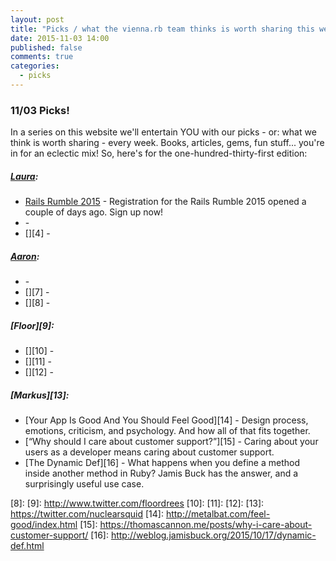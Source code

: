 ```yaml
---
layout: post
title: "Picks / what the vienna.rb team thinks is worth sharing this week"
date: 2015-11-03 14:00
published: false
comments: true
categories:
  - picks
---
```


### 11/03 Picks!

In a series on this website we'll entertain YOU with our picks - or: what we think is worth sharing - every week.
Books, articles, gems, fun stuff... you're in for an eclectic mix! So, here's for the one-hundred-thirty-first edition:

##### [Laura][1]:
- [Rails Rumble 2015][2] - Registration for the Rails Rumble 2015 opened a couple of days ago. Sign up now!
- [][3] -
- [][4] -

##### [Aaron][5]:
- [][6] -
- [][7] -
- [][8] -

##### [Floor][9]:
- [][10] -
- [][11] -
- [][12] -

##### [Markus][13]:
- [Your App Is Good And You Should Feel Good][14] - Design process, emotions, criticism, and psychology. And how all of that fits together.
- [“Why should I care about customer support?”][15] - Caring about your users as a developer means caring about customer support.
- [The Dynamic Def][16] - What happens when you define a method inside another method in Ruby? Jamis Buck has the answer, and a surprisingly useful use case.


[1]: http://www.twitter.com/alicetragedy
[2]: http://blog.railsrumble.com/2015/10/26/registration-has-opened/
[3]:
[4]:
[5]: http://www.twitter.com/mraaroncruz
[6]:
[7]:
[8]:
[9]: http://www.twitter.com/floordrees
[10]:
[11]:
[12]:
[13]: https://twitter.com/nuclearsquid
[14]: http://metalbat.com/feel-good/index.html
[15]: https://thomascannon.me/posts/why-i-care-about-customer-support/
[16]: http://weblog.jamisbuck.org/2015/10/17/dynamic-def.html
